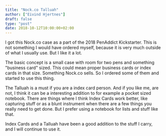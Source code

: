 ```yaml
---
title: "Nock.co Talluah"
author: ["Eivind Hjertnes"]
draft: false
type: "post"
date: 2018-10-12T10:00:00+02:00
---
```


I got this Nock.co case as a part of the 2018 PenAddict Kickstarter.
This is not something I would have ordered myself, because it is very
much outside of what I usually use. But I like it a lot.

The basic concept is a small case with room for two pens and something
"business card" sized. This could mean proper business cards or index
cards in that size. Something Nock.co sells. So I ordered some of them
and started to use this thing.

The Talluah is a must if you are a index card person. And if you like
me, are not, I think it can be a interesting addition to for example a
pocket sized notebook. There are things where I think Index Cards work
better, like capturing stuff or as a blunt instrument when there are a
few things you really need to get done. But I prefer using a notebook
for lists and stuff like that.

Index Cards and a Talluah have been a good addition to the stuff I
carry, and I will continue to use it.
